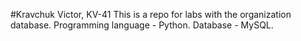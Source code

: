 #Kravchuk Victor, KV-41
This is a repo for labs with the organization database. Programming language - Python. Database - MySQL. 

